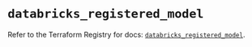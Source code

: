 # `databricks_registered_model`

Refer to the Terraform Registry for docs: [`databricks_registered_model`](https://registry.terraform.io/providers/databricks/databricks/1.38.0/docs/resources/registered_model).

